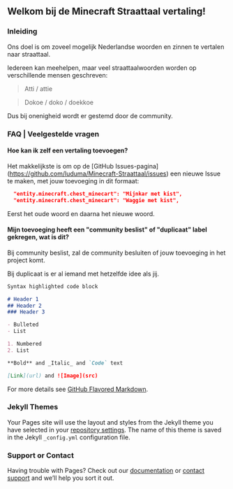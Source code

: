 ## Welkom bij de Minecraft Straattaal vertaling!

### Inleiding
Ons doel is om zoveel mogelijk Nederlandse woorden en zinnen te vertalen naar straattaal.

Iedereen kan meehelpen, maar veel straattaalwoorden worden op verschillende mensen geschreven:
> Atti / attie

> Dokoe / doko / doekkoe

Dus bij onenigheid wordt er gestemd door de community.

### FAQ | Veelgestelde vragen

#### Hoe kan ik zelf een vertaling toevoegen?
Het makkelijkste is om op de [GitHub Issues-pagina] (https://github.com/luduma/Minecraft-Straattaal/issues) een nieuwe Issue te maken, met jouw toevoeging in dit formaat:
```json
  "entity.minecraft.chest_minecart": "Mijnkar met kist",
  "entity.minecraft.chest_minecart": "Waggie met kist",
```
Eerst het oude woord en daarna het nieuwe woord.

#### Mijn toevoeging heeft een "community beslist" of "duplicaat" label gekregen, wat is dit?
Bij community beslist, zal de community besluiten of jouw toevoeging in het project komt.

Bij duplicaat is er al iemand met hetzelfde idee als jij.

```markdown
Syntax highlighted code block

# Header 1
## Header 2
### Header 3

- Bulleted
- List

1. Numbered
2. List

**Bold** and _Italic_ and `Code` text

[Link](url) and ![Image](src)
```

For more details see [GitHub Flavored Markdown](https://guides.github.com/features/mastering-markdown/).

### Jekyll Themes

Your Pages site will use the layout and styles from the Jekyll theme you have selected in your [repository settings](https://github.com/luduma/Minecraft-Straattaal/settings). The name of this theme is saved in the Jekyll `_config.yml` configuration file.

### Support or Contact

Having trouble with Pages? Check out our [documentation](https://docs.github.com/categories/github-pages-basics/) or [contact support](https://github.com/contact) and we’ll help you sort it out.
